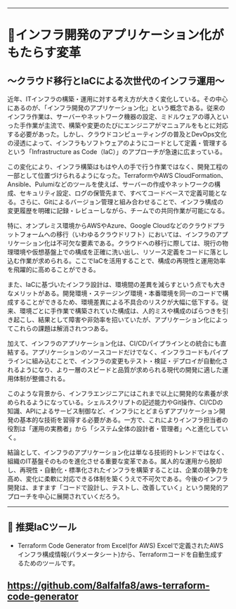 
---

# 🚀インフラ開発のアプリケーション化がもたらす変革
## 〜クラウド移行とIaCによる次世代のインフラ運用〜

近年、ITインフラの構築・運用に対する考え方が大きく変化している。その中心にあるのが、「インフラ開発のアプリケーション化」という概念である。従来のインフラ作業は、サーバーやネットワーク機器の設定、ミドルウェアの導入といった手作業が主流で、構築や変更のたびにエンジニアがマニュアルをもとに対応する必要があった。しかし、クラウドコンピューティングの普及とDevOps文化の浸透によって、インフラもソフトウェアのようにコードとして定義・管理するという「Infrastructure as Code（IaC）」のアプローチが急速に広まっている。

この変化により、インフラ構築はもはや人の手で行う作業ではなく、開発工程の一部として位置づけられるようになった。TerraformやAWS CloudFormation、Ansible、Pulumiなどのツールを使えば、サーバーの作成やネットワークの構成、セキュリティ設定、ログの保管先まで、すべてコードベースで定義可能となる。さらに、Gitによるバージョン管理と組み合わせることで、インフラ構成の変更履歴を明確に記録・レビューしながら、チームでの共同作業が可能になる。

特に、オンプレミス環境からAWSやAzure、Google Cloudなどのクラウドプラットフォームへの移行（いわゆるクラウドリフト）においては、インフラのアプリケーション化は不可欠な要素である。クラウドへの移行に際しては、現行の物理環境や仮想基盤上での構成を正確に洗い出し、リソース定義をコードに落とし込む作業が求められる。ここでIaCを活用することで、構成の再現性と運用効率を飛躍的に高めることができる。

また、IaCに基づいたインフラ設計は、環境間の差異を減らすという点でも大きなメリットがある。開発環境・ステージング環境・本番環境を同一のコードで構成することができるため、環境差異による不具合のリスクが大幅に低下する。従来、環境ごとに手作業で構築されていた構成は、人的ミスや構成のばらつきを引き起こし、結果として障害や非効率を招いていたが、アプリケーション化によってこれらの課題は解消されつつある。

加えて、インフラのアプリケーション化は、CI/CDパイプラインとの統合にも直結する。アプリケーションのソースコードだけでなく、インフラコードもパイプラインに組み込むことで、インフラの変更もテスト・検証・デプロイが自動化されるようになり、より一層のスピードと品質が求められる現代の開発に適した運用体制が整備される。

このような背景から、インフラエンジニアにはこれまで以上に開発的な素養が求められるようになっている。シェルスクリプトの記述能力やGit操作、CI/CDの知識、APIによるサービス制御など、インフラにとどまらずアプリケーション開発の基本的な技術を習得する必要がある。一方で、これによりインフラ担当者の役割は「運用の実務者」から「システム全体の設計者・管理者」へと進化していく。

結論として、インフラのアプリケーション化は単なる技術的トレンドではなく、組織のIT基盤そのものを進化させる重要な変革である。属人的な運用から脱却し、再現性・自動化・標準化されたインフラを構築することは、企業の競争力を高め、変化に柔軟に対応できる体制を築くうえで不可欠である。今後のインフラ開発は、ますます「コードで設計し、テストし、改善していく」という開発的アプローチを中心に展開されていくだろう。

---
## 📝 推奨IaCツール

* Terraform Code Generator from Excel(for AWS)
  Excelで定義されたAWSインフラ構成情報(パラメータシート)から、Terraformコードを自動生成するためのツールです。
  
https://github.com/8alfalfa8/aws-terraform-code-generator
---


